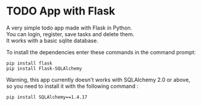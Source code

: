 # TODO App with Flask
A very simple todo app made with Flask in Python. \
You can login, register, save tasks and delete them. \
It works with a basic sqlite database.

To install the dependencies enter these commands in the command prompt:
```
pip install flask
pip install Flask-SQLAlchemy
```
Warning, this app currently doesn't works with SQLAlchemy 2.0 or above, so you need to install it with the following command : 

`pip install SQLAlchemy==1.4.17`